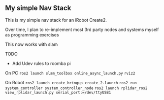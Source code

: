 ## My simple Nav Stack
This is my simple nav stack for an iRobot Create2.

Over time, I plan to re-implement most 3rd party nodes and systems myself as programming exercises

This now works with slam

TODO
- Add Udev rules to roomba pi

On PC
`ros2 launch slam_toolbox online_async_launch.py`
`rviz2`

On Robot
`ros2 launch create_bringup create_2.launch`
`ros2 run system_controller system_controller_node`
`ros2 launch rplidar_ros2 view_rplidar_launch.py serial_port:=/dev/ttyUSB1`
